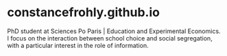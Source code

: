 # constancefrohly.github.io
PhD student at Sciences Po Paris | Education and Experimental Economics. I focus on the interaction between school choice and social segregation, with a particular interest in the role of information.

